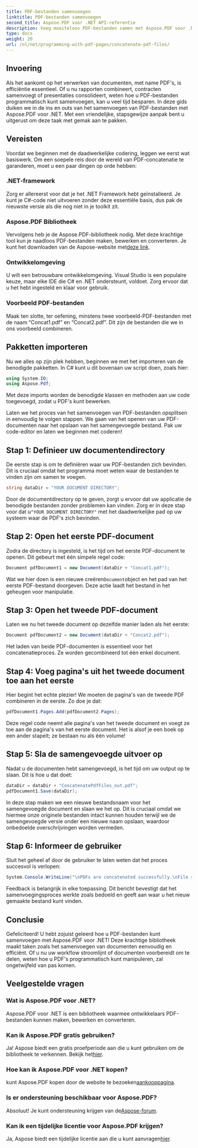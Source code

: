 ```yaml
---
title: PDF-bestanden samenvoegen
linktitle: PDF-bestanden samenvoegen
second_title: Aspose.PDF voor .NET API-referentie
description: Voeg moeiteloos PDF-bestanden samen met Aspose.PDF voor .NET met deze uitgebreide stapsgewijze handleiding.
type: docs
weight: 20
url: /nl/net/programming-with-pdf-pages/concatenate-pdf-files/
---
```

## Invoering

Als het aankomt op het verwerken van documenten, met name PDF's, is efficiëntie essentieel. Of u nu rapporten combineert, contracten samenvoegt of presentaties consolideert, weten hoe u PDF-bestanden programmatisch kunt samenvoegen, kan u veel tijd besparen. In deze gids duiken we in de ins en outs van het samenvoegen van PDF-bestanden met Aspose.PDF voor .NET. Met een vriendelijke, stapsgewijze aanpak bent u uitgerust om deze taak met gemak aan te pakken.

## Vereisten

Voordat we beginnen met de daadwerkelijke codering, leggen we eerst wat basiswerk. Om een soepele reis door de wereld van PDF-concatenatie te garanderen, moet u een paar dingen op orde hebben:

### .NET-framework

Zorg er allereerst voor dat je het .NET Framework hebt geïnstalleerd. Je kunt je C#-code niet uitvoeren zonder deze essentiële basis, dus pak de nieuwste versie als die nog niet in je toolkit zit.

### Aspose.PDF Bibliotheek

 Vervolgens heb je de Aspose.PDF-bibliotheek nodig. Met deze krachtige tool kun je naadloos PDF-bestanden maken, bewerken en converteren. Je kunt het downloaden van de Aspose-website met[deze link](https://releases.aspose.com/pdf/net/).

### Ontwikkelomgeving

U wilt een betrouwbare ontwikkelomgeving. Visual Studio is een populaire keuze, maar elke IDE die C# en .NET ondersteunt, voldoet. Zorg ervoor dat u het hebt ingesteld en klaar voor gebruik.

### Voorbeeld PDF-bestanden

Maak ten slotte, ter oefening, minstens twee voorbeeld-PDF-bestanden met de naam “Concat1.pdf” en “Concat2.pdf”. Dit zijn de bestanden die we in ons voorbeeld combineren.

## Pakketten importeren

Nu we alles op zijn plek hebben, beginnen we met het importeren van de benodigde pakketten. In C# kunt u dit bovenaan uw script doen, zoals hier:

```csharp
using System.IO;
using Aspose.Pdf;
```

Met deze imports worden de benodigde klassen en methoden aan uw code toegevoegd, zodat u PDF's kunt bewerken.

Laten we het proces van het samenvoegen van PDF-bestanden opsplitsen in eenvoudig te volgen stappen. We gaan van het openen van uw PDF-documenten naar het opslaan van het samengevoegde bestand. Pak uw code-editor en laten we beginnen met coderen!

## Stap 1: Definieer uw documentendirectory

De eerste stap is om te definiëren waar uw PDF-bestanden zich bevinden. Dit is cruciaal omdat het programma moet weten waar de bestanden te vinden zijn om samen te voegen.

```csharp
string dataDir = "YOUR DOCUMENT DIRECTORY";
```

 Door de documentdirectory op te geven, zorgt u ervoor dat uw applicatie de benodigde bestanden zonder problemen kan vinden. Zorg er in deze stap voor dat u`"YOUR DOCUMENT DIRECTORY"` met het daadwerkelijke pad op uw systeem waar de PDF's zich bevinden.

## Stap 2: Open het eerste PDF-document

Zodra de directory is ingesteld, is het tijd om het eerste PDF-document te openen. Dit gebeurt met één simpele regel code:

```csharp
Document pdfDocument1 = new Document(dataDir + "Concat1.pdf");
```

 Wat we hier doen is een nieuwe creëren`Document`object en het pad van het eerste PDF-bestand doorgeven. Deze actie laadt het bestand in het geheugen voor manipulatie.

## Stap 3: Open het tweede PDF-document

Laten we nu het tweede document op dezelfde manier laden als het eerste:

```csharp
Document pdfDocument2 = new Document(dataDir + "Concat2.pdf");
```

Het laden van beide PDF-documenten is essentieel voor het concatenatieproces. Ze worden gecombineerd tot één enkel document.

## Stap 4: Voeg pagina's uit het tweede document toe aan het eerste

Hier begint het echte plezier! We moeten de pagina's van de tweede PDF combineren in de eerste. Zo doe je dat:

```csharp
pdfDocument1.Pages.Add(pdfDocument2.Pages);
```

Deze regel code neemt alle pagina's van het tweede document en voegt ze toe aan de pagina's van het eerste document. Het is alsof je een boek op een ander stapelt; ze bestaan nu als één volume!

## Stap 5: Sla de samengevoegde uitvoer op

Nadat u de documenten hebt samengevoegd, is het tijd om uw output op te slaan. Dit is hoe u dat doet:

```csharp
dataDir = dataDir + "ConcatenatePdfFiles_out.pdf";
pdfDocument1.Save(dataDir);
```

In deze stap maken we een nieuwe bestandsnaam voor het samengevoegde document en slaan we het op. Dit is cruciaal omdat we hiermee onze originele bestanden intact kunnen houden terwijl we de samengevoegde versie onder een nieuwe naam opslaan, waardoor onbedoelde overschrijvingen worden vermeden.

## Stap 6: Informeer de gebruiker

Sluit het geheel af door de gebruiker te laten weten dat het proces succesvol is verlopen:

```csharp
System.Console.WriteLine("\nPDFs are concatenated successfully.\nFile saved at " + dataDir);
```

Feedback is belangrijk in elke toepassing. Dit bericht bevestigt dat het samenvoegingsproces werkte zoals bedoeld en geeft aan waar u het nieuw gemaakte bestand kunt vinden.

## Conclusie

Gefeliciteerd! U hebt zojuist geleerd hoe u PDF-bestanden kunt samenvoegen met Aspose.PDF voor .NET! Deze krachtige bibliotheek maakt taken zoals het samenvoegen van documenten eenvoudig en efficiënt. Of u nu uw workflow stroomlijnt of documenten voorbereidt om te delen, weten hoe u PDF's programmatisch kunt manipuleren, zal ongetwijfeld van pas komen.


## Veelgestelde vragen

### Wat is Aspose.PDF voor .NET?  
Aspose.PDF voor .NET is een bibliotheek waarmee ontwikkelaars PDF-bestanden kunnen maken, bewerken en converteren.

### Kan ik Aspose.PDF gratis gebruiken?  
Ja! Aspose biedt een gratis proefperiode aan die u kunt gebruiken om de bibliotheek te verkennen. Bekijk het[hier](https://releases.aspose.com/).

### Hoe kan ik Aspose.PDF voor .NET kopen?  
 kunt Aspose.PDF kopen door de website te bezoeken[aankooppagina](https://purchase.aspose.com/buy).

### Is er ondersteuning beschikbaar voor Aspose.PDF?  
 Absoluut! Je kunt ondersteuning krijgen van de[Aspose-forum](https://forum.aspose.com/c/pdf/10).

### Kan ik een tijdelijke licentie voor Aspose.PDF krijgen?  
 Ja, Aspose biedt een tijdelijke licentie aan die u kunt aanvragen[hier](https://purchase.aspose.com/temporary-license/).